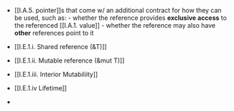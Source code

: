 - [[I.A.5. pointer]]s that come w/ an additional contract for how they can be used, such as:
		- whether the reference provides **exclusive access** to the referenced [[I.A.1. value]]
		- whether the reference may also have **other** references point to it

- [[I.E.1.i. Shared reference (&T)]]
- [[I.E.1.ii. Mutable reference (&mut T)]]
- [[I.E.1.iii. Interior Mutabiliity]]
- [[I.E.1.iv Lifetime]]
- 
